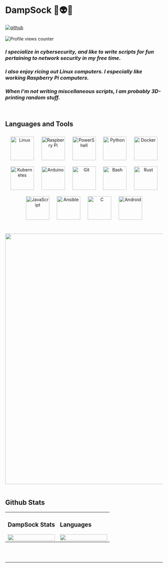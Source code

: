 # **DampSock    🖖👽👾**  
  

<a href="https://github.com/DampSock" target="_blank">
<img src=https://img.shields.io/badge/github-%2324292e.svg?&style=for-the-badge&logo=github&logoColor=white alt=github style="margin-bottom: 5px;" />
</a>  
  

![Profile views counter](https://komarev.com/ghpvc/?username=DampSock&&style=flat-square)  
  

### *I specialize in cybersecurity, and like to write scripts for fun pertaining to network security in my free time.*
### *I also enjoy ricing out Linux computers. I especially like working Raspberry Pi computers.*
### *When I'm not writing miscellaneous scripts, I am probably 3D-printing random stuff.*  
  

<br/>  

## Languages and Tools  
<div align="center">  
<img style="margin: 10px" src="https://profilinator.rishav.dev/skills-assets/linux-original.svg" alt="Linux" height="75" />  
<img style="margin: 10px" src="https://profilinator.rishav.dev/skills-assets/raspberrypi.png" alt="Raspberry Pi" height="75" />  
<img style="margin: 10px" src="https://profilinator.rishav.dev/skills-assets/powershell.png" alt="PowerShell" height="75" />  
<img style="margin: 10px" src="https://profilinator.rishav.dev/skills-assets/python-original.svg" alt="Python" height="75" />  
<img style="margin: 10px" src="https://profilinator.rishav.dev/skills-assets/docker-original-wordmark.svg" alt="Docker" height="75" />  
<img style="margin: 10px" src="https://profilinator.rishav.dev/skills-assets/kubernetes-icon.svg" alt="Kubernetes" height="75" />  
<img style="margin: 10px" src="https://profilinator.rishav.dev/skills-assets/arduino.png" alt="Arduino" height="75" />  
<img style="margin: 10px" src="https://profilinator.rishav.dev/skills-assets/git-scm-icon.svg" alt="Git" height="75" />  
<img style="margin: 10px" src="https://profilinator.rishav.dev/skills-assets/gnu_bash-icon.svg" alt="Bash" height="75" />  
<img style="margin: 10px" src="https://profilinator.rishav.dev/skills-assets/rust-plain.svg" alt="Rust" height="75" />  
<img style="margin: 10px" src="https://profilinator.rishav.dev/skills-assets/javascript-original.svg" alt="JavaScript" height="75" />  
<img style="margin: 10px" src="https://profilinator.rishav.dev/skills-assets/ansible.png" alt="Ansible" height="75" />  
<img style="margin: 10px" src="https://profilinator.rishav.dev/skills-assets/c-original.svg" alt="C" height="75" />  
<img style="margin: 10px" src="https://profilinator.rishav.dev/skills-assets/android-original-wordmark.svg" alt="Android" height="75" />  
</div>  

<br/>  
<br />

<div align="center">
<img src="https://www.numerama.com/wp-content/uploads/2016/04/torpi.png" align="center" height="" width="800" />
</div>  
<br />



## Github Stats  
<table><tr><td valign="top" width="50%">



### DampSock Stats  
<div align="center"><img src="https://github-readme-stats.vercel.app/api?username=DampSock&show_icons=true&count_private=true&hide_border=true" align="center" style="width: 100%" /></div>

</td><td valign="top" width="50%">



### Languages  
<div align="center"><img src="https://github-readme-stats.vercel.app/api/top-langs/?username=DampSock&hide_border=true&layout=compact" align="center" style="width: 100%" /></div>

</td></tr></table>  

<br/>  

<br />

----
